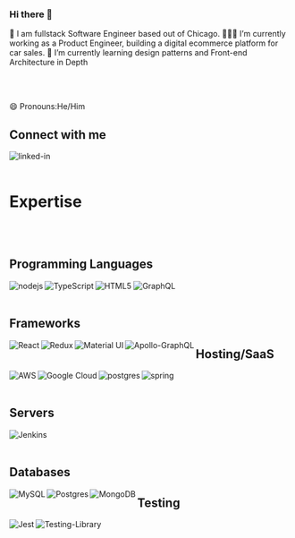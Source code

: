 ### Hi there 👋
🦖 I am fullstack Software Engineer based out of Chicago.
👨🏽‍💻 I’m currently working as a Product Engineer, building a digital ecommerce platform for car sales.
🌱 I’m currently learning design patterns and Front-end Architecture in Depth

<br>
<br>

😄 Pronouns:He/Him

## Connect with me
[<img align="left" alt="linked-in" src="https://img.shields.io/badge/linkedin-%230077B5.svg?&style=for-the-badge&logo=linkedin&logoColor=white" />](https://www.linkedin.com/in/samir-tamang-a0049a198)

<br>
<br>

# Expertise


<br>
<br>

## Programming Languages

<img align="left" alt="nodejs" src="https://img.shields.io/badge/node.js%20-%2343853D.svg?&style=for-the-badge&logo=node.js&logoColor=white" />

<img align="left" alt="TypeScript" src="https://img.shields.io/badge/typescript%20-%23007ACC.svg?&style=for-the-badge&logo=typescript&logoColor=white" />

<img alt="HTML5" src="https://img.shields.io/badge/html5%20-%23E34F26.svg?&style=for-the-badge&logo=html5&logoColor=white" />

<img alt="GraphQL" src="https://img.shields.io/badge/-GraphQL-E10098?style=for-the-badge&logo=graphql" />


<br>
<br>

## Frameworks

<img align="left" alt="React" src="https://img.shields.io/badge/react%20-%2320232a.svg?&style=for-the-badge&logo=react&logoColor=%2361DAFB" />

<img align="left" alt="Redux" src="https://img.shields.io/badge/redux%20-%23593d88.svg?&style=for-the-badge&logo=redux&logoColor=white" />

<img align="left" alt="Material UI" src="https://img.shields.io/badge/material%20ui%20-%230081CB.svg?&style=for-the-badge&logo=material-ui&logoColor=white" />

<img align="left" alt="Apollo-GraphQL" src="https://img.shields.io/badge/-Apollo%20GraphQL-311C87?style=for-the-badge&logo=apollo-graphql" />


## Hosting/SaaS

<img align="left" alt="AWS" src="https://img.shields.io/badge/AWS%20-%23FF9900.svg?&style=for-the-badge&logo=amazon-aws&logoColor=white" /> 

<img align="left" alt="Google Cloud" src="https://img.shields.io/badge/Google%20Cloud%20-%234285F4.svg?&style=for-the-badge&logo=google-cloud&logoColor=white" /> 

<img align="left" alt="postgres" src="https://img.shields.io/badge/postgres-%23316192.svg?&style=for-the-badge&logo=postgresql&logoColor=white" />

<img align="left" alt="spring" src="https://img.shields.io/badge/spring%20-%236DB33F.svg?&style=for-the-badge&logo=spring&logoColor=white" />


<br>
<br>

## Servers

<img align="left" alt="Jenkins" src="https://img.shields.io/badge/jenkins%20-%232C5263.svg?&style=for-the-badge&logo=jenkins&logoColor=white" />


<br>
<br>

## Databases

<img align="left" alt="MySQL" src="https://img.shields.io/badge/mysql-%2300f.svg?&style=for-the-badge&logo=mysql&logoColor=white" />

<img align="left" alt="Postgres" src ="https://img.shields.io/badge/postgres-%23316192.svg?&style=for-the-badge&logo=postgresql&logoColor=white" />

<img align="left" alt="MongoDB" src ="https://img.shields.io/badge/MongoDB-%234ea94b.svg?&style=for-the-badge&logo=mongodb&logoColor=white" />


## Testing

<img align="left" alt="Jest" src="https://img.shields.io/badge/-jest-%23C21325?&style=for-the-badge&logo=jest&logoColor=white" />
<img align="left" alt="Testing-Library" src="https://img.shields.io/badge/-Testing%20Library-%23E33332?&style=for-the-badge&logo=testing-library&logoColor=white" />


<br>
<br>

<!--
**samirllama/samirllama** is a ✨ _special_ ✨ repository because its `README.md` (this file) appears on your GitHub profile.

Here are some ideas to get you started:

- 🔭 I’m currently working as a Product Engineer, building a digital ecommerce platform for car sales.
- 🌱 I’m currently learning design patterns and Front-end Architecture in Depth
- 👯 I’m looking to collaborate on ...
- 🤔 I’m looking for help with ...
- 💬 Ask me about ...
- 📫 How to reach me: ...
- 
- ⚡ Fun fact: ...
-->
